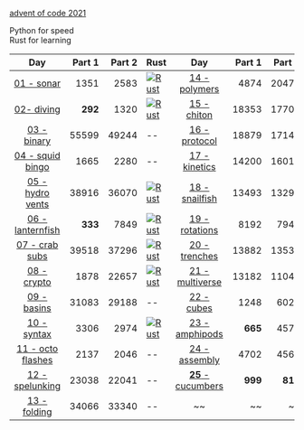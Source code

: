 [advent of code 2021](https://adventofcode.com/)

Python for speed  
Rust for learning  


| Day | Part 1 | Part 2 | Rust | Day | Part 1 | Part 2 | Rust |
|:---:|---:|---:|:---|:---:|---:|---:|:---|
|[01 - sonar](python/01.py)|1351|2583|[![Rust](https://github.com/kelseyduffy/aoc-2021/actions/workflows/rust_day01.yml/badge.svg)](https://github.com/kelseyduffy/aoc-2021/actions/workflows/rust_day01.yml)|[14 - polymers](python/14.py)|4874|20470|--|
|[02- diving](python/02.py)|__292__|1320|[![Rust](https://github.com/kelseyduffy/aoc-2021/actions/workflows/rust_day02.yml/badge.svg)](https://github.com/kelseyduffy/aoc-2021/actions/workflows/rust_day02.yml)|[15 - chiton](python/15.py)|18353|17707|--|
|[03 - binary](python/03.py)|55599|49244|--|[16 - protocol](python/16.py)|18879|17142|--|
|[04 - squid bingo](python/04.py)|1665|2280|--|[17 - kinetics](python/17.py)|14200|16017|[![Rust](https://github.com/kelseyduffy/aoc-2021/actions/workflows/rust_day17.yml/badge.svg)](https://github.com/kelseyduffy/aoc-2021/actions/workflows/rust_day17.yml)|
|[05 - hydro vents](python/05.py)|38916|36070|[![Rust](https://github.com/kelseyduffy/aoc-2021/actions/workflows/rust_day05.yml/badge.svg)](https://github.com/kelseyduffy/aoc-2021/actions/workflows/rust_day05.yml)|[18 - snailfish](python/18.py)|13493|13295|--|
|[06 - lanternfish](python/06.py)|__333__|7849|[![Rust](https://github.com/kelseyduffy/aoc-2021/actions/workflows/rust_day06.yml/badge.svg)](https://github.com/kelseyduffy/aoc-2021/actions/workflows/rust_day06.yml)|[19 - rotations](python/19.py)|8192|7945|--|
|[07 - crab subs](python/07.py)|39518|37296|[![Rust](https://github.com/kelseyduffy/aoc-2021/actions/workflows/rust_day07.yml/badge.svg)](https://github.com/kelseyduffy/aoc-2021/actions/workflows/rust_day07.yml)|[20 - trenches](python/20.py)|13882|13530|--|
|[08 - crypto](python/08.py)|1878|22657|[![Rust](https://github.com/kelseyduffy/aoc-2021/actions/workflows/rust_day08.yml/badge.svg)](https://github.com/kelseyduffy/aoc-2021/actions/workflows/rust_day08.yml)|[21 - multiverse](python/21.py)|13182|11044|--|
|[09 - basins](python/09.py)|31083|29188|--|[22 - cubes](python/22.py)|1248|6022|--|
|[10 - syntax](python/10.py)|3306|2974|[![Rust](https://github.com/kelseyduffy/aoc-2021/actions/workflows/rust_day10.yml/badge.svg)](https://github.com/kelseyduffy/aoc-2021/actions/workflows/rust_day10.yml)|[23 - amphipods](python/23.py)|__665__|4577|--|
|[11 - octo flashes](python/11.py)|2137|2046|--|[24 - assembly](python/24.py)|4702|4561|[![Rust](https://github.com/kelseyduffy/aoc-2021/actions/workflows/rust_day24.yml/badge.svg)](https://github.com/kelseyduffy/aoc-2021/actions/workflows/rust_day24.yml)|
|[12 - spelunking](python/12.py)|23038|22041|--|[__25__ - cucumbers](python/25.py)|__999__|__818__|[![Rust](https://github.com/kelseyduffy/aoc-2021/actions/workflows/rust_day25.yml/badge.svg)](https://github.com/kelseyduffy/aoc-2021/actions/workflows/rust_day25.yml)|
|[13 - folding](python/13.py)|34066|33340|--|~~|~~|~~|~~|
